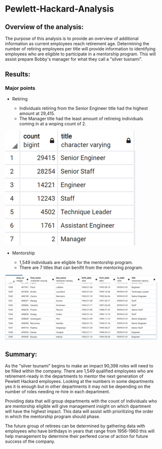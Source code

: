 # Pewlett-Hackard-Analysis

## Overview of the analysis: 
The purpose of this analysis is to provide an overview of additional information as current employees reach retirement age.  Determining the number of retiring employees per title will provide information to identifying employees who are eligible to participate in a mentorship program. This will assist prepare Bobby's manager for what they call a "silver tusnami".

## Results:

### Major points
- Retiring
  
  - Individuals retiring from the Senior Engineer title had the highest amount at 29,415.
  - The Manager title had the least amount of retireing individuals coming in at a woping count of 2.

![retiring_titles](https://github.com/Coachnmomof3/Pewlett-Hackard-Analysis/blob/master/retiring_titles.png)


- Mentorship
  
  - 1,549 individuals are eligible for the mentorship program.
  - There are 7 titles that can benifit from the mentoring program.

![mentorship_eligibility](https://github.com/Coachnmomof3/Pewlett-Hackard-Analysis/blob/master/mentorship_eligibility.png)

## Summary: 
As the "silver tsunami" begins to make an impact 90,398 roles will need to be filled within the company. There are 1,549 qualified employees who are retirement-ready in the departments to mentor the next generation of Pewlett Hackard employees. Looking at the numbers in some departments yes it is enough but in other departments it may not be depending on the number of roles needing re-hire in each department.

Providing data that will group departments with the count of individuals who are mentorship eligible will give management insight on which dpartment will have the highest impact. This data will assist with prioritizing the order in which the mentorship program should phase.

The future group of retirees can be determined by gathering data with employees who have birthdays in years that range from 1956-1960 this will help management by determine their perfered corse of action for future success of the company.